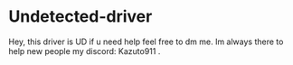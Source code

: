 # Undetected-driver
Hey, this driver is UD  if u need help feel free to dm me.
Im always there to help new people my discord: Kazuto911 
.
